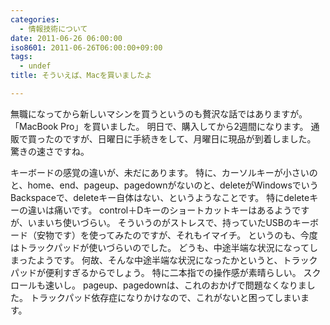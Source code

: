 ```yaml
---
categories:
  - 情報技術について
date: 2011-06-26 06:00:00
iso8601: 2011-06-26T06:00:00+09:00
tags:
  - undef
title: そういえば、Macを買いましたよ

---
```


無職になってから新しいマシンを買うというのも贅沢な話ではありますが。
「MacBook Pro」を買いました。
明日で、購入してから2週間になります。
通販で買ったのですが、日曜日に手続きをして、月曜日に現品が到着しました。
驚きの速さですね。


キーボードの感覚の違いが、未だにあります。
特に、カーソルキーが小さいのと、home、end、pageup、pagedownがないのと、deleteがWindowsでいうBackspaceで、deleteキー自体はない、というようなことです。
特にdeleteキーの違いは痛いです。
control＋Dキーのショートカットキーはあるようですが、いまいち使いづらい。
そういうのがストレスで、持っていたUSBのキーボード（安物です）を使ってみたのですが、それもイマイチ。
というのも、今度はトラックパッドが使いづらいのでした。
どうも、中途半端な状況になってしまったようです。
何故、そんな中途半端な状況になったかというと、トラックパッドが便利すぎるからでしょう。
特に二本指での操作感が素晴らしい。
スクロールも速いし。
pageup、pagedownは、これのおかげで問題なくなりました。
トラックパッド依存症になりかけなので、これがないと困ってしまいます。
    	